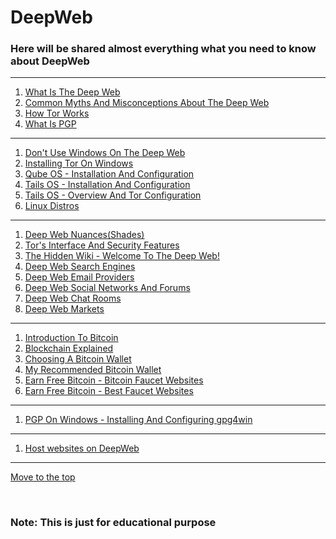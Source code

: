 
# DeepWeb
### Here will be shared almost everything what you need to know about DeepWeb 

 <!--
Just a comment 
Firmware flashing tools 
 -->

<hr>

1. [What Is The Deep Web](data/0001.md)
2. [Common Myths And Misconceptions About The Deep Web](data/0010.md)
3. [How Tor Works](data/0011.md)
4. [What Is PGP](data/0100.md) 
<hr>

1. [Don't Use Windows On The Deep Web](data/0101.md)
2. [Installing Tor On Windows](data/0110.md)
3. [Qube OS - Installation And Configuration](data/0111.md)
4. [Tails OS - Installation And Configuration](data/1000.md)
5. [Tails OS - Overview And Tor Configuration](data/1001.md)
6. [Linux Distros](data/1010.md)
<hr>
 
 <!--
 11
 -->

1. [Deep Web Nuances(Shades)](data/1011.md)
2. [Tor's Interface And Security Features](data/1100.md)
3. [The Hidden Wiki - Welcome To The Deep Web!](data/1101.md)
4. [Deep Web Search Engines](data/1110.md)
5. [Deep Web Email Providers](data/1111.md)
6. [Deep Web Social Networks And Forums](data/00010000.md)
7. [Deep Web Chat Rooms](data/00010001.md)
8. [Deep Web Markets](data/00010010.md)

<hr>
 
 1. [Introduction To Bitcoin](data/00010011.md)  
 2. [Blockchain Explained](data/00010100.md) 
 3. [Choosing A Bitcoin Wallet](data/00010101.md)  
 4. [My Recommended Bitcoin Wallet](data/00010111.md)  
 5. [Earn Free Bitcoin - Bitcoin Faucet Websites](data/00011000.md)  
 6. [Earn Free Bitcoin - Best Faucet Websites](data/00011001.md)  

<hr>

1. [PGP On Windows - Installing And Configuring gpg4win](data/00011010.md)  
 
<hr>

1. [Host websites on DeepWeb](00011011.md)

<hr>

[Move to the top](https://github.com/wikicrafter/DeepWeb)

<br>

### Note: This is just for educational purpose 
